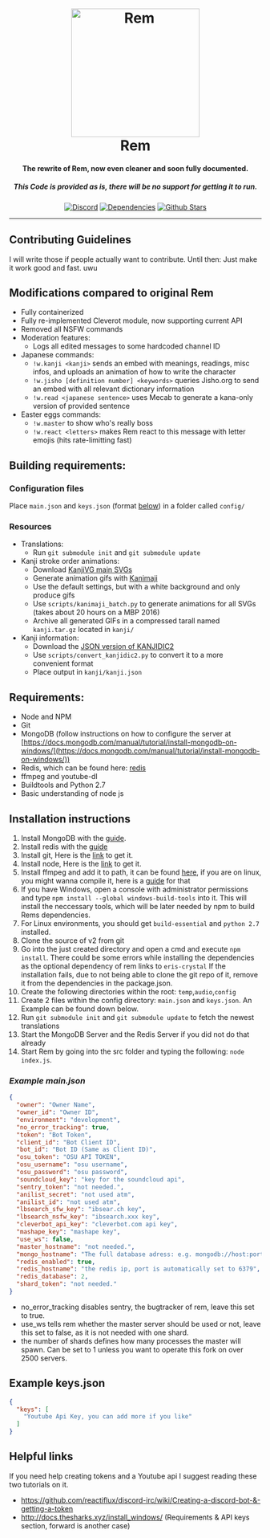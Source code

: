 <h1 align="center">
    <a href="https://discord.gg/rem"><img src="http://i.imgur.com/1lPOnSm.jpg" width="256px" alt="Rem"></a>
  <br>
    Rem
  <br>
 </h1>
<h4 align="center">The rewrite of Rem, now even cleaner and soon fully documented.</h4>
<h5 align="center">This Code is provided as is, there will be no support for getting it to run.</h5>
  <p align="center">
      <a href="https://discord.gg/yuTxmYn" target="_blank"><img src="https://discordapp.com/api/guilds/206530953391243275/embed.png" alt="Discord"></a>
    <a href="https://david-dm.org/DasWolke/rem-v2" target="_blank"><img src="https://david-dm.org/DasWolke/rem-v2/status.svg" alt="Dependencies"></a>
    <a href="https://github.com/rem-bot-industries/rem-v2/blob/master" target="_blank"><img src="https://img.shields.io/github/stars/DasWolke/rem-v2.svg?style=social&label=Star" alt="Github Stars"></a>
  </p>
  
-------------------

## Contributing Guidelines

I will write those if people actually want to contribute. Until then: Just make it work good and fast. uwu

## Modifications compared to original Rem

- Fully containerized
- Fully re-implemented Cleverot module, now supporting current API
- Removed all NSFW commands
- Moderation features:
    - Logs all edited messages to some hardcoded channel ID
- Japanese commands:
    - `!w.kanji <kanji>` sends an embed with meanings, readings, misc infos, and uploads an animation of how to write the character
    - `!w.jisho [definition number] <keywords>` queries Jisho.org to send an embed with all relevant dictionary information
    - `!w.read <japanese sentence>` uses Mecab to generate a kana-only version of provided sentence
- Easter eggs commands:
    - `!w.master` to show who's really boss
    - `!w.react <letters>` makes Rem react to this message with letter emojis (hits rate-limitting fast)

## Building requirements:

### Configuration files

Place `main.json` and `keys.json` (format [below](#configuration-format)) in a folder called `config/`

### Resources

- Translations:
    - Run `git submodule init` and `git submodule update`
- Kanji stroke order animations:
    - Download [KanjiVG main SVGs](https://github.com/KanjiVG/kanjivg/releases)
    - Generate animation gifs with [Kanimaji](https://github.com/maurimo/kanimaji)
    - Use the default settings, but with a white background and only produce gifs
    - Use `scripts/kanimaji_batch.py` to generate animations for all SVGs (takes about 20 hours on a MBP 2016)
    - Archive all generated GIFs in a compressed tarall named `kanji.tar.gz` located in `kanji/`
- Kanji information:
    - Download the [JSON version of KANJIDIC2](https://github.com/shawnps/kanjidic2-json)
    - Use `scripts/convert_kanjidic2.py` to convert it to a more convenient format
    - Place output in `kanji/kanji.json`

## Requirements:
* Node and NPM
* Git
* MongoDB (follow instructions on how to configure the server at [https://docs.mongodb.com/manual/tutorial/install-mongodb-on-windows/](https://docs.mongodb.com/manual/tutorial/install-mongodb-on-windows/))
* Redis, which can be found here: [redis](https://redis.io/download)
* ffmpeg and youtube-dl
* Buildtools and Python 2.7
* Basic understanding of node js

## Installation instructions

1. Install MongoDB with the [guide](https://docs.mongodb.com/manual/tutorial/install-mongodb-on-windows/).
2. Install redis with the [guide](https://redis.io/topics/quickstart)
2. Install git, Here is the [link](https://git-scm.com/downloads) to get it.
3. Install node, Here is the [link](https://nodejs.org/en/download/current/) to get it.
4. Install ffmpeg and add it to path, it can be found [here](https://ffmpeg.org/download.html), if you are on linux, you might wanna compile it, here is a [guide](https://trac.ffmpeg.org/wiki/CompilationGuide/Ubuntu) for that
5. If you have Windows, open a console with administrator permissions and type `npm install --global windows-build-tools` into it.
This will install the neccessary tools, which will be later needed by npm to build Rems dependencies.
6. For Linux environments, you should get `build-essential` and `python 2.7` installed.
7. Clone the source of v2 from git
8. Go into the just created directory and open a cmd and execute `npm install`.
There could be some errors while installing the dependencies as the optional dependency of rem links to `eris-crystal`
If the installation fails, due to not being able to clone the git repo of it, remove it from the dependencies in the package.json.
9. Create the following directories within the root: `temp`,`audio`,`config`
10. Create 2 files within the config directory: `main.json` and `keys.json`. An Example can be found down below.
11. Run `git submodule init` and `git submodule update` to fetch the newest translations
13. Start the MongoDB Server and the Redis Server if you did not do that already
14. Start Rem by going into the src folder and typing the following:  `node index.js`.

### ***Example main.json***
```json
{
  "owner": "Owner Name",
  "owner_id": "Owner ID",
  "environment": "development",
  "no_error_tracking": true,
  "token": "Bot Token",
  "client_id": "Bot Client ID",
  "bot_id": "Bot ID (Same as Client ID)",
  "osu_token": "OSU API TOKEN",
  "osu_username": "osu username",
  "osu_password": "osu password",
  "soundcloud_key": "key for the soundcloud api",
  "sentry_token": "not needed.",
  "anilist_secret": "not used atm",
  "anilist_id": "not used atm",
  "lbsearch_sfw_key": "ibsear.ch key",
  "lbsearch_nsfw_key": "ibsearch.xxx key",
  "cleverbot_api_key": "cleverbot.com api key",
  "mashape_key": "mashape key",
  "use_ws": false,
  "master_hostname": "not needed.",
  "mongo_hostname": "The full database adress: e.g. mongodb://host:port/dbname",
  "redis_enabled": true,
  "redis_hostname": "the redis ip, port is automatically set to 6379",
  "redis_database": 2,
  "shard_token": "not needed."
}
```
- no_error_tracking disables sentry, the bugtracker of rem, leave this set to true.
- use_ws tells rem whether the master server should be used or not, leave this set to false, as it is not needed with one shard.
- the number of shards defines how many processes the master will spawn.
 Can be set to 1 unless you want to operate this fork on over 2500 servers.

## Example keys.json
```json
{
  "keys": [
    "Youtube Api Key, you can add more if you like"
  ]
}
```

## Helpful links
If you need help creating tokens and a Youtube api I suggest reading these two tutorials on it.
* https://github.com/reactiflux/discord-irc/wiki/Creating-a-discord-bot-&-getting-a-token
* http://docs.thesharks.xyz/install_windows/ (Requirements & API keys section, forward is another case)
